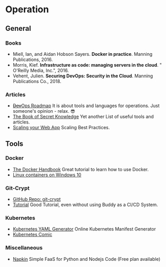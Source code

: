 # Operation

## General

### Books

- Miell, Ian, and Aidan Hobson Sayers. __Docker in practice__. Manning Publications, 2016.
- Morris, Kief. __Infrastructure as code: managing servers in the cloud__. " O'Reilly Media, Inc.", 2016.
- Vehent, Julien. __Securing DevOps: Security in the Cloud__. Manning Publications Co., 2018.

### Articles

- [~~Dev~~Ops Roadmap](https://roadmap.sh/devops) It is about tools and languages for operations. Just someone's opinion - relax. 😎
- [The Book of Secret Knowledge](https://github.com/trimstray/the-book-of-secret-knowledge) Yet another List of useful tools and articles.
- [Scaling your Web App](https://blog.hartleybrody.com/scale-load/) Scaling Best Practices.

## Tools

### Docker

- [The Docker Handbook](https://www.freecodecamp.org/news/the-docker-handbook/) Great tutorial to learn how to use Docker.
- [Linux containers on Windows 10](https://docs.microsoft.com/en-us/virtualization/windowscontainers/deploy-containers/linux-containers)

### Git-Crypt

- [GitHub Repo: git-crypt](https://github.com/AGWA/git-crypt)
- [Tutorial](https://buddy.works/guides/git-crypt) Good Tutorial, even without using Buddy as a CI/CD System.

### Kubernetes

- [Kubernetes YAML Generator](https://k8syaml.com/) Online Kubernetes Manifest Generator
- [Kubernetes Comic](https://cloud.google.com/kubernetes-engine/kubernetes-comic)

### Miscellaneous
- [Napkin](https://www.napkin.io/) Simple FaaS for Python and Nodejs Code (Free plan available)
